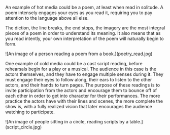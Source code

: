 <p>An example of hot media could be a poem, at least when read in solitude. A poem intensely engages your eyes as you read it, requiring you to pay attention to the language above all else.</p>    
<p>The diction, the line breaks, the end stops, the imagery are the most integral pieces of a poem in order to understand its meaning. It also means that as you read intently, your own
interpretation of the poem will naturally begin to form.</p>
![An image of a person reading a poem from a book.](poetry_read.jpg)
<p>One example of cold media could be a cast script reading, before rehearsals begin for a play or a musical. The audience in this case is the actors themselves, and they have to engage
multiple senses during it. They must engage their eyes to follow along, their ears to listen to the other actors, and their hands to turn pages. The purpose of these readings is
to invite participation from the actors and encourage them to bounce off of each other in order to get into character for their performances. The more practice the actors have with
their lines and scenes, the more complete the show is, with a fully realized vision that later encourages the audience watching to participate.</p>
![An image of people sitting in a circle, reading scripts by a table.](script_circle.jpg)

